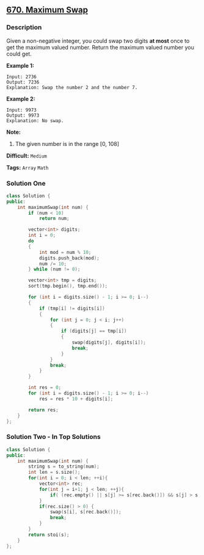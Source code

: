 ## [670. Maximum Swap](https://leetcode.com/problems/maximum-swap/description/)

### Description

Given a non-negative integer, you could swap two digits **at most** once to get the maximum valued number. Return the maximum valued number you could get.

**Example 1:**

```
Input: 2736
Output: 7236
Explanation: Swap the number 2 and the number 7.

```

**Example 2:**

```
Input: 9973
Output: 9973
Explanation: No swap.

```

**Note:**

1. The given number is in the range [0, 108]



**Difficult:** `Medium`

**Tags:** `Array` `Math`



### Solution One

```c++
class Solution {
public:
    int maximumSwap(int num) {
        if (num < 10)
            return num;

        vector<int> digits;
        int i = 0;
        do
        {
            int mod = num % 10;
            digits.push_back(mod);
            num /= 10;
        } while (num != 0);

        vector<int> tmp = digits;
        sort(tmp.begin(), tmp.end());

        for (int i = digits.size() - 1; i >= 0; i--)
        {
            if (tmp[i] != digits[i])
            {
                for (int j = 0; j < i; j++)
                {
                    if (digits[j] == tmp[i])
                    {
                        swap(digits[j], digits[i]);
                        break;
                    }
                }
                break;
            }
        }

        int res = 0;
        for (int i = digits.size() - 1; i >= 0; i--)
            res = res * 10 + digits[i];

        return res;
    }
};
```



### Solution Two - In Top Solutions

```c++
class Solution {
public:
    int maximumSwap(int num) {
        string s = to_string(num);
        int len = s.size();
        for(int i = 0; i < len; ++i){
            vector<int> rec;
            for(int j = i+1; j < len; ++j){
                if( (rec.empty() || s[j] >= s[rec.back()]) && s[j] > s[i]) rec.push_back(j);
            }
            if(rec.size() > 0) {
                swap(s[i], s[rec.back()]);
                break;
            }
        }
        return stoi(s);
    }
};
```



